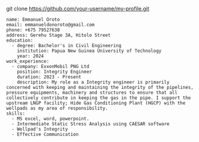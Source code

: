 git clone https://github.com/your-username/my-profile.git
```[_{{{CITATION{{{_2{GitHub - rybakit/cv.template: Effortlessly create personalized CVs in ...](https://github.com/rybakit/cv.template)
name: Emmanuel Oroto
email: emmanueldonoroto@gmail.com
phone: +675 79527638 
address: Gerehu Stage 3A, Hitolo Street
education:
  - degree: Bachelor's in Civil Engineering 
    institution: Papua New Guinea University of Technology
    year: 2024
work_experience:
  - company: ExxonMobil PNG Ltd
    position: Integrity Engineer 
    duration: 2023 - Present
    description: My role as a Integrity engineer is primarily concerned with keeping and maintaining the integrity of the pipelines, pressure equipments, machinery and structures to ensure that all collectively contribute in keeping the gas in the pipe. I support the upstream LNGP facility; Hide Gas Conditioning Plant (HGCP) with the wellpads as my area of responsibility. 
skills:
  - MS excel, word, powerpoint. 
  - Intermediate Static Stress Analysis using CAESAR software
  - Wellpad's Integrity 
  - Effective Communication

